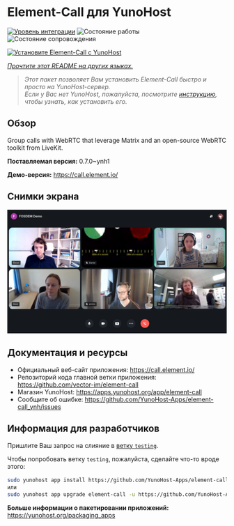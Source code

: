 <!--
Важно: этот README был автоматически сгенерирован <https://github.com/YunoHost/apps/tree/master/tools/readme_generator>
Он НЕ ДОЛЖЕН редактироваться вручную.
-->

# Element-Call для YunoHost

[![Уровень интеграции](https://dash.yunohost.org/integration/element-call.svg)](https://ci-apps.yunohost.org/ci/apps/element-call/) ![Состояние работы](https://ci-apps.yunohost.org/ci/badges/element-call.status.svg) ![Состояние сопровождения](https://ci-apps.yunohost.org/ci/badges/element-call.maintain.svg)

[![Установите Element-Call с YunoHost](https://install-app.yunohost.org/install-with-yunohost.svg)](https://install-app.yunohost.org/?app=element-call)

*[Прочтите этот README на других языках.](./ALL_README.md)*

> *Этот пакет позволяет Вам установить Element-Call быстро и просто на YunoHost-сервер.*  
> *Если у Вас нет YunoHost, пожалуйста, посмотрите [инструкцию](https://yunohost.org/install), чтобы узнать, как установить его.*

## Обзор

Group calls with WebRTC that leverage Matrix and an open-source WebRTC toolkit from LiveKit.


**Поставляемая версия:** 0.7.0~ynh1

**Демо-версия:** <https://call.element.io/>

## Снимки экрана

![Снимок экрана Element-Call](./doc/screenshots/screenshot.jpg)

## Документация и ресурсы

- Официальный веб-сайт приложения: <https://call.element.io/>
- Репозиторий кода главной ветки приложения: <https://github.com/vector-im/element-call>
- Магазин YunoHost: <https://apps.yunohost.org/app/element-call>
- Сообщите об ошибке: <https://github.com/YunoHost-Apps/element-call_ynh/issues>

## Информация для разработчиков

Пришлите Ваш запрос на слияние в [ветку `testing`](https://github.com/YunoHost-Apps/element-call_ynh/tree/testing).

Чтобы попробовать ветку `testing`, пожалуйста, сделайте что-то вроде этого:

```bash
sudo yunohost app install https://github.com/YunoHost-Apps/element-call_ynh/tree/testing --debug
или
sudo yunohost app upgrade element-call -u https://github.com/YunoHost-Apps/element-call_ynh/tree/testing --debug
```

**Больше информации о пакетировании приложений:** <https://yunohost.org/packaging_apps>
